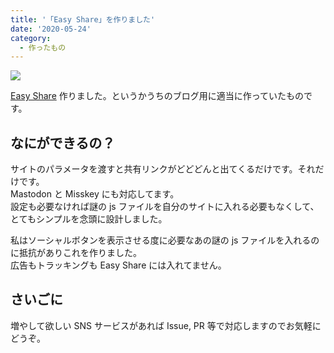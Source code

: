 ```yaml
---
title: '「Easy Share」を作りました'
date: '2020-05-24'
category:
  - 作ったもの
---
```


![](https://i.imgur.com/9y5lIqY.png)

[Easy Share](https://easy-share.now.sh/) 作りました。というかうちのブログ用に適当に作っていたものです。

## なにができるの？

サイトのパラメータを渡すと共有リンクがどどどんと出てくるだけです。それだけです。  
Mastodon と Misskey にも対応してます。  
設定も必要なければ謎の js ファイルを自分のサイトに入れる必要もなくして、とてもシンプルを念頭に設計しました。

私はソーシャルボタンを表示させる度に必要なあの謎の js ファイルを入れるのに抵抗がありこれを作りました。  
広告もトラッキングも Easy Share には入れてません。

## さいごに

増やして欲しい SNS サービスがあれば Issue, PR 等で対応しますのでお気軽にどうぞ。
